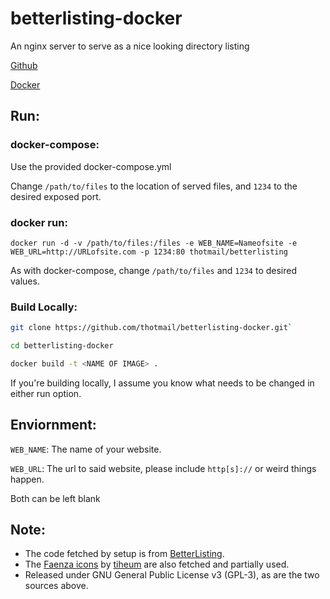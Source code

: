 # betterlisting-docker
An nginx server to serve as a nice looking directory listing

[Github](github.thotmail.ca/betterlisting-docker)

[Docker](https://hub.docker.com/repository/docker/thotmail/betterlisting)

## Run:
### docker-compose:
Use the provided docker-compose.yml

Change `/path/to/files` to the location of served files, and `1234` to the desired exposed port.

### docker run:
`docker run -d -v /path/to/files:/files -e WEB_NAME=Nameofsite -e WEB_URL=http://URLofsite.com -p 1234:80 thotmail/betterlisting`

As with docker-compose, change `/path/to/files` and `1234` to desired values.

### Build Locally:
 ```bash
 git clone https://github.com/thotmail/betterlisting-docker.git`

 cd betterlisting-docker

 docker build -t <NAME OF IMAGE> .
```
If you\'re building locally, I assume you know what needs to be changed in either run option.

## Enviornment:

`WEB_NAME`: The name of your website.

`WEB_URL`: The url to said website, please include `http[s]://` or weird things happen.

Both can be left blank


## Note:

- The code fetched by setup is from [BetterListing](https://gitlab.com/devCoster/BetterListing).
- The [Faenza icons](http://tiheum.deviantart.com/art/Faenza-Icons-173323228) by [tiheum](http://tiheum.deviantart.com/) are also fetched and partially used.
- Released under GNU General Public License v3 (GPL-3), as are the two sources above.
